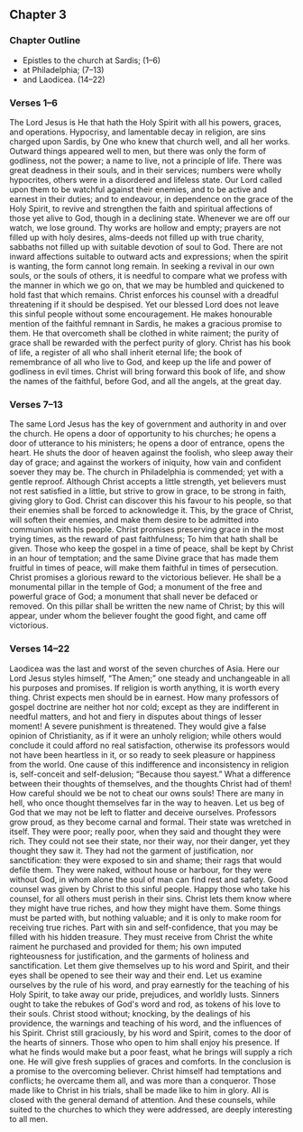 ## Chapter 3

### Chapter Outline

- Epistles to the church at Sardis; (1–6)
- at Philadelphia; (7–13)
- and Laodicea. (14–22)

### Verses 1–6

The Lord Jesus is He that hath the Holy Spirit with all his powers, graces, and operations. Hypocrisy, and lamentable decay in religion, are sins charged upon Sardis, by One who knew that church well, and all her works. Outward things appeared well to men, but there was only the form of godliness, not the power; a name to live, not a principle of life. There was great deadness in their souls, and in their services; numbers were wholly hypocrites, others were in a disordered and lifeless state. Our Lord called upon them to be watchful against their enemies, and to be active and earnest in their duties; and to endeavour, in dependence on the grace of the Holy Spirit, to revive and strengthen the faith and spiritual affections of those yet alive to God, though in a declining state. Whenever we are off our watch, we lose ground. Thy works are hollow and empty; prayers are not filled up with holy desires, alms-deeds not filled up with true charity, sabbaths not filled up with suitable devotion of soul to God. There are not inward affections suitable to outward acts and expressions; when the spirit is wanting, the form cannot long remain. In seeking a revival in our own souls, or the souls of others, it is needful to compare what we profess with the manner in which we go on, that we may be humbled and quickened to hold fast that which remains. Christ enforces his counsel with a dreadful threatening if it should be despised. Yet our blessed Lord does not leave this sinful people without some encouragement. He makes honourable mention of the faithful remnant in Sardis, he makes a gracious promise to them. He that overcometh shall be clothed in white raiment; the purity of grace shall be rewarded with the perfect purity of glory. Christ has his book of life, a register of all who shall inherit eternal life; the book of remembrance of all who live to God, and keep up the life and power of godliness in evil times. Christ will bring forward this book of life, and show the names of the faithful, before God, and all the angels, at the great day.

### Verses 7–13

The same Lord Jesus has the key of government and authority in and over the church. He opens a door of opportunity to his churches; he opens a door of utterance to his ministers; he opens a door of entrance, opens the heart. He shuts the door of heaven against the foolish, who sleep away their day of grace; and against the workers of iniquity, how vain and confident soever they may be. The church in Philadelphia is commended; yet with a gentle reproof. Although Christ accepts a little strength, yet believers must not rest satisfied in a little, but strive to grow in grace, to be strong in faith, giving glory to God. Christ can discover this his favour to his people, so that their enemies shall be forced to acknowledge it. This, by the grace of Christ, will soften their enemies, and make them desire to be admitted into communion with his people. Christ promises preserving grace in the most trying times, as the reward of past faithfulness; To him that hath shall be given. Those who keep the gospel in a time of peace, shall be kept by Christ in an hour of temptation; and the same Divine grace that has made them fruitful in times of peace, will make them faithful in times of persecution. Christ promises a glorious reward to the victorious believer. He shall be a monumental pillar in the temple of God; a monument of the free and powerful grace of God; a monument that shall never be defaced or removed. On this pillar shall be written the new name of Christ; by this will appear, under whom the believer fought the good fight, and came off victorious.

### Verses 14–22

Laodicea was the last and worst of the seven churches of Asia. Here our Lord Jesus styles himself, “The Amen;” one steady and unchangeable in all his purposes and promises. If religion is worth anything, it is worth every thing. Christ expects men should be in earnest. How many professors of gospel doctrine are neither hot nor cold; except as they are indifferent in needful matters, and hot and fiery in disputes about things of lesser moment! A severe punishment is threatened. They would give a false opinion of Christianity, as if it were an unholy religion; while others would conclude it could afford no real satisfaction, otherwise its professors would not have been heartless in it, or so ready to seek pleasure or happiness from the world. One cause of this indifference and inconsistency in religion is, self-conceit and self-delusion; “Because thou sayest.” What a difference between their thoughts of themselves, and the thoughts Christ had of them! How careful should we be not to cheat our owns souls! There are many in hell, who once thought themselves far in the way to heaven. Let us beg of God that we may not be left to flatter and deceive ourselves. Professors grow proud, as they become carnal and formal. Their state was wretched in itself. They were poor; really poor, when they said and thought they were rich. They could not see their state, nor their way, nor their danger, yet they thought they saw it. They had not the garment of justification, nor sanctification: they were exposed to sin and shame; their rags that would defile them. They were naked, without house or harbour, for they were without God, in whom alone the soul of man can find rest and safety. Good counsel was given by Christ to this sinful people. Happy those who take his counsel, for all others must perish in their sins. Christ lets them know where they might have true riches, and how they might have them. Some things must be parted with, but nothing valuable; and it is only to make room for receiving true riches. Part with sin and self-confidence, that you may be filled with his hidden treasure. They must receive from Christ the white raiment he purchased and provided for them; his own imputed righteousness for justification, and the garments of holiness and sanctification. Let them give themselves up to his word and Spirit, and their eyes shall be opened to see their way and their end. Let us examine ourselves by the rule of his word, and pray earnestly for the teaching of his Holy Spirit, to take away our pride, prejudices, and worldly lusts. Sinners ought to take the rebukes of God's word and rod, as tokens of his love to their souls. Christ stood without; knocking, by the dealings of his providence, the warnings and teaching of his word, and the influences of his Spirit. Christ still graciously, by his word and Spirit, comes to the door of the hearts of sinners. Those who open to him shall enjoy his presence. If what he finds would make but a poor feast, what he brings will supply a rich one. He will give fresh supplies of graces and comforts. In the conclusion is a promise to the overcoming believer. Christ himself had temptations and conflicts; he overcame them all, and was more than a conqueror. Those made like to Christ in his trials, shall be made like to him in glory. All is closed with the general demand of attention. And these counsels, while suited to the churches to which they were addressed, are deeply interesting to all men.


